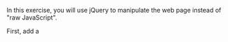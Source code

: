 In this exercise, you will use jQuery to manipulate the web page
instead of "raw JavaScript".

First, add a <script> tag to the page which loads in the jQuery library,
which you'll find in the lib folder of the project.

Next, replace the existing code with jQuery - any DOM manipulation can be done
with jQuery instead.
If you're not sure how to do something with jQuery, google for "X with jQuery"
and you will likely find the jQuery docs or StackOverflow questions.

Make sure that you use your browser developer tools to make debugging easier
while working on this. Check for errors, and use console.log() to figure out
how far your code makes it, and what the values of your variables are along the way.
